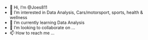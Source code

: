 - 👋 Hi, I’m @Joes811
- 👀 I’m interested in Data Analysis, Cars/motorsport, sports, health & wellness
- 🌱 I’m currently learning Data Analysis
- 💞️ I’m looking to collaborate on ...
- 📫 How to reach me ...

<!---
Joes811/Joes811 is a ✨ special ✨ repository because its `README.md` (this file) appears on your GitHub profile.
You can click the Preview link to take a look at your changes.
--->
